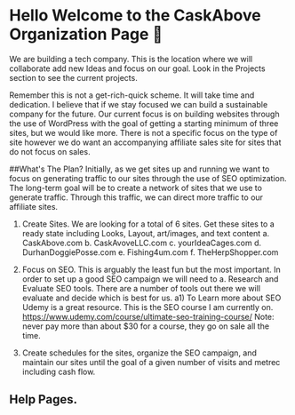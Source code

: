 # Hello Welcome to the CaskAbove Organization Page 👋
We are building a tech company.  This is the location where we will collaborate add new Ideas and focus on our goal.
Look in the Projects section to see the current projects.

Remember this is not a get-rich-quick scheme. It will take time and dedication. I believe that if we stay focused we can build a sustainable company for the future. 
Our current focus is on building websites through the use of WordPress with the goal of getting a starting minimum of three sites, but we would like more.  There is not a specific focus on the type of site  however we do want an accompanying affiliate sales site for sites that do not focus on sales.

##What's The Plan?
Initially, as we get sites up and running we want to focus on generating traffic to our sites through the use of SEO optimization.  The long-term goal will be to create a network of sites that we use to generate traffic. Through this traffic, we can direct more traffic to our affiliate sites.

1) Create Sites. We are looking for a total of 6 sites. Get these sites to a ready state including Looks, Layout, art/images, and text content
         a. CaskAbove.com
         b. CaskAvoveLLC.com
         c. yourIdeaCages.com
         d. DurhanDoggiePosse.com
         e. Fishing4um.com
         f. TheHerpShopper.com

2) Focus on SEO. This is arguably the least fun but the most important. In order to set up a good SEO campaign we will need to
   a. Research and Evaluate SEO tools. There are a number of tools out there we will evaluate and decide which is best for us.
     a1) To Learn more about SEO Udemy is a great resource.  This is the SEO course I am currently on. https://www.udemy.com/course/ultimate-seo-training-course/   Note: never pay more than about $30 for a course, they go on sale all the time.

3) Create schedules for the sites, organize the SEO campaign, and maintain our sites until the goal of a given number of visits and metrec including cash flow.

## Help Pages.

<!--

**Here are some ideas to get you started:**

🙋‍♀️ A short introduction - what is your organization all about?
We are a tech Company
🌈 Contribution guidelines - how can the community get involved?
👩‍💻 Useful resources - where can the community find your docs? Is there anything else the community should know?
🍿 Fun facts - what does your team eat for breakfast?
🧙 Remember, you can do mighty things with the power of [Markdown](https://docs.github.com/github/writing-on-github/getting-started-with-writing-and-formatting-on-github/basic-writing-and-formatting-syntax)
-->
